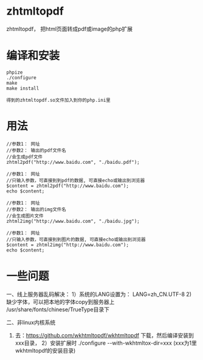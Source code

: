 zhtmltopdf
==========

zhtmltopdf， 把html页面转成pdf或image的php扩展

编译和安装
====
	phpize
	./configure
	make
	make install

	得到的zhtmltopdf.so文件加入到你的php.ini里


用法
=======
	
	//参数1： 网址
	//参数2： 输出的pdf文件名
	//会生成pdf文件
	zhtml2pdf("http://www.baidu.com", "./baidu.pdf");

	//参数1： 网址
	//只输入参数，可直接到到pdf的数据, 可直接echo或输出到浏览器
	$content = zhtml2pdf("http://www.baidu.com");
	echo $content;

	//参数1： 网址
	//参数2： 输出的img文件名
	//会生成图片文件
	zhtml2img("http://www.baidu.com", "./baidu.jpg");

	//参数1： 网址
	//只输入参数，可直接到到图片的数据, 可直接echo或输出到浏览器
	$content = zhtml2img("http://www.baidu.com");
	echo $content;

一些问题
===

   一、线上服务器乱码解决：
   1）系统的LANG设置为： LANG=zh_CN.UTF-8
   2) 缺少字体，可以把本地的字体copy到服务器上 /usr/share/fonts/chinese/TrueType目录下

   二、非linux内核系统
   1) 去：https://github.com/wkhtmltopdf/wkhtmltopdf 下载，然后编译安装到xxx目录，
   2）安装扩展时 ./configure --with-wkhtmltox-dir=xxx (xxx为1里wkhtmltopdf的安装目录)

